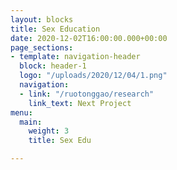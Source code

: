 ```yaml
---
layout: blocks
title: Sex Education
date: 2020-12-02T16:00:00.000+00:00
page_sections:
- template: navigation-header
  block: header-1
  logo: "/uploads/2020/12/04/1.png"
  navigation:
  - link: "/ruotonggao/research"
    link_text: Next Project
menu:
  main:
    weight: 3
    title: Sex Edu

---
```

